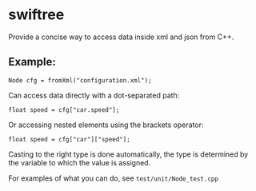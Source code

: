 # swiftree

Provide a concise way to access data inside xml and json from C++.

## Example:

    Node cfg = fromXml("configuration.xml");

Can access data directly with a dot-separated path:

    float speed = cfg["car.speed"];

Or accessing nested elements using the brackets operator:

    float speed = cfg["car"]["speed"];

Casting to the right type is done automatically, the type is
determined by the variable to which the value is assigned.

For examples of what you can do, see `test/unit/Node_test.cpp`
